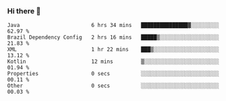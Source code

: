 ### Hi there 👋

<!--START_SECTION:waka-->

```text
Java                       6 hrs 34 mins   ███████████████▓░░░░░░░░░   62.97 %
Brazil Dependency Config   2 hrs 16 mins   █████▒░░░░░░░░░░░░░░░░░░░   21.83 %
XML                        1 hr 22 mins    ███▒░░░░░░░░░░░░░░░░░░░░░   13.12 %
Kotlin                     12 mins         ▒░░░░░░░░░░░░░░░░░░░░░░░░   01.94 %
Properties                 0 secs          ░░░░░░░░░░░░░░░░░░░░░░░░░   00.11 %
Other                      0 secs          ░░░░░░░░░░░░░░░░░░░░░░░░░   00.03 %
```

<!--END_SECTION:waka-->

<!--
**jerry-shao/jerry-shao** is a ✨ _special_ ✨ repository because its `README.md` (this file) appears on your GitHub profile.

Here are some ideas to get you started:

- 🔭 I’m currently working on ...
- 🌱 I’m currently learning ...
- 👯 I’m looking to collaborate on ...
- 🤔 I’m looking for help with ...
- 💬 Ask me about ...
- 📫 How to reach me: ...
- 😄 Pronouns: ...
- ⚡ Fun fact: ...
-->
